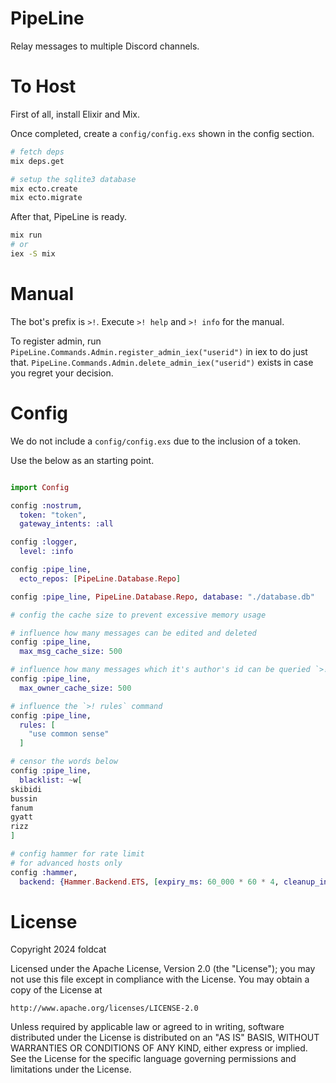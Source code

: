 # PipeLine

Relay messages to multiple Discord channels.

# To Host 

First of all, install Elixir and Mix.

Once completed, create a `config/config.exs` shown in the config section.

```bash
# fetch deps
mix deps.get

# setup the sqlite3 database
mix ecto.create
mix ecto.migrate
```

After that, PipeLine is ready.

```bash 
mix run 
# or 
iex -S mix
```

# Manual 

The bot's prefix is `>!`. Execute `>! help` and `>! info` for the manual.

To register admin, run `PipeLine.Commands.Admin.register_admin_iex("userid")` in
iex to do just that. `PipeLine.Commands.Admin.delete_admin_iex("userid")` exists
in case you regret your decision.

# Config 

We do not include a `config/config.exs` due to the inclusion of a token.

Use the below as an starting point.

```elixir

import Config

config :nostrum,
  token: "token",
  gateway_intents: :all

config :logger,
  level: :info

config :pipe_line,
  ecto_repos: [PipeLine.Database.Repo]

config :pipe_line, PipeLine.Database.Repo, database: "./database.db"

# config the cache size to prevent excessive memory usage  

# influence how many messages can be edited and deleted
config :pipe_line,
  max_msg_cache_size: 500

# influence how many messages which it's author's id can be queried `>! getowner` command
config :pipe_line,
  max_owner_cache_size: 500

# influence the `>! rules` command
config :pipe_line,
  rules: [
    "use common sense"
  ]

# censor the words below
config :pipe_line,
  blacklist: ~w[
skibidi
bussin 
fanum
gyatt
rizz 
]

# config hammer for rate limit
# for advanced hosts only
config :hammer,
  backend: {Hammer.Backend.ETS, [expiry_ms: 60_000 * 60 * 4, cleanup_interval_ms: 60_000 * 10]}
```

# License 

Copyright 2024 foldcat

Licensed under the Apache License, Version 2.0 (the "License");
you may not use this file except in compliance with the License.
You may obtain a copy of the License at

    http://www.apache.org/licenses/LICENSE-2.0

Unless required by applicable law or agreed to in writing, software
distributed under the License is distributed on an "AS IS" BASIS,
WITHOUT WARRANTIES OR CONDITIONS OF ANY KIND, either express or implied.
See the License for the specific language governing permissions and
limitations under the License.
